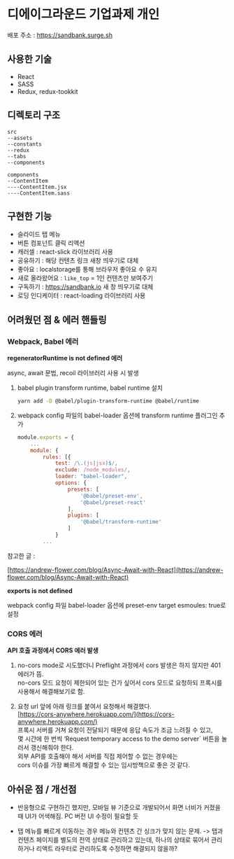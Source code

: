 # 디에이그라운드 기업과제 개인
배포 주소 : https://sandbank.surge.sh

## 사용한 기술
- React
- SASS
- Redux, redux-tookkit

## 디렉토리 구조
```
src
--assets
--constants
--redux
--tabs
--components

components
--ContentItem
----ContentItem.jsx
----ContentItem.sass
```

## 구현한 기능
- 슬라이드 탭 메뉴
- 버튼 컴포넌트 클릭 리액션
- 캐러셀 : react-slick 라이브러리 사용
- 공유하기 : 해당 컨텐츠 링크 새창 띄우기로 대체
- 좋아요 : localstorage를 통해 브라우저 좋아요 수 유지
- 새로 올라왔어요 : `like_top` = 1인 컨텐츠만 보여주기
- 구독하기 : https://sandbank.io 새 창 띄우기로 대체
- 로딩 인디케이터 : react-loading 라이브러리 사용

## 어려웠던 점 & 에러 핸들링
### Webpack, Babel 에러
****regeneratorRuntime is not defined 에러****

async, await 문법, recoil 라이브러리 사용 시 발생

1. babel plugin transform runtime, babel runtime 설치
    
    ```bash
    yarn add -D @babel/plugin-transform-runtime @babel/runtime
    ```
    
2. webpack config 파일의 babel-loader 옵션에 transform runtime 플러그인 추가
    
    ```jsx
    module.exports = {
        ...
        module: {
            rules: [{
                test: /\.(js|jsx)$/,
                exclude: /node_modules/,
                loader: "babel-loader",
                options: {
                    presets: [
                        '@babel/preset-env',
                        '@babel/preset-react'
                    ],
                    plugins: [
                        '@babel/transform-runtime'
                    ]
                }
            ...
    ```
    

참고한 글 : 

[https://andrew-flower.com/blog/Async-Await-with-React](https://andrew-flower.com/blog/Async-Await-with-React)

**exports is not defined**

webpack config 파일 babel-loader 옵션에 preset-env target esmoules: true로 설정

### CORS 에러
**API 호출 과정에서 CORS 에러 발생**

1. no-cors mode로 시도했더니 Preflight 과정에서 cors 발생은 하지 않지만 401 에러가 뜸.  
no-cors 모드 요청이 제한되어 있는 건가 싶어서 
cors 모드로 요청하되 프록시를 사용해서 해결해보기로 함. 

2. 요청 url 앞에 아래 링크를 붙여서 요청해서 해결했다.  
[https://cors-anywhere.herokuapp.com/](https://cors-anywhere.herokuapp.com/)  
프록시 서버를 거쳐 요청이 전달되기 때문에 응답 속도가 조금 느려질 수 있고,  
몇 시간에 한 번씩 ‘Request temporary access to the demo server` 버튼을 눌러서 갱신해줘야 한다.  
외부 API를 호출해야 해서 서버를 직접 제어할 수 없는 경우에는  
cors 이슈를 가장 빠르게 해결할 수 있는 임시방책으로 좋은 것 같다.  

## 아쉬운 점 / 개선점 
- 반응형으로 구현하긴 했지만, 
모바일 뷰 기준으로 개발되어서 화면 너비가 커졌을 때 UI가 어색해짐. 
PC 버전 UI 수정이 필요할 듯

- 탭 메뉴를 빠르게 이동하는 경우 메뉴와 컨텐츠 간 싱크가 맞지 않는 문제. 
-> 탭과 컨텐츠 페이지를 별도의 전역 상태로 관리하고 있는데, 
하나의 상태로 묶어서 관리하거나 리액트 라우터로 관리하도록 수정하면 해결되지 않을까?
